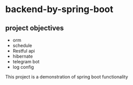 # backend-by-spring-boot
## project objectives
* orm
* schedule
* Restful api
* hibernate
* telegram bot
* log config




This project is a demonstration of spring boot functionality
